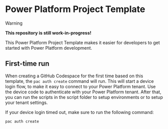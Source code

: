 # Power Platform Project Template

> [!WARNING]
> **This repository is still work-in-progress!**

This Power Platform Project Template makes it easier for developers to get started with Power Platform development. 

## First-time run

When creating a GitHub Codespace for the first time based on this template, the `pac auth create` command will run. This will start a device login flow, to make it easy to connect to your Power Platform tenant. Use the device code to authenticate with your Power Platform tenant. After that, you can run the scripts in the script folder to setup environments or to setup your tenant settings.

If your device login timed out, make sure to run the following command:

```
pac auth create
```
